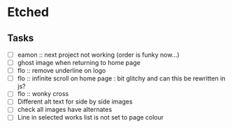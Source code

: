# Etched


## Tasks
- [ ] eamon :: next project not working (order is funky now...)
- [ ] ghost image when returning to home page
- [ ] flo :: remove underline on logo
- [ ] flo :: infinite scroll on home page : bit glitchy and can this be rewritten in js?
- [ ] flo :: wonky cross
- [ ] Different alt text for side by side images
- [ ] check all images have alternates
- [ ] Line in selected works list is not set to page colour
